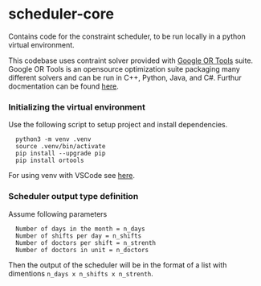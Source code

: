 # scheduler-core
Contains code for the constraint scheduler, to be run locally in a python virtual environment. 

This codebase uses contraint solver provided with [Google OR Tools](https://developers.google.com/optimization) suite. Google OR Tools is an opensource optimization suite packaging many different solvers and can be run in C++, Python, Java, and C#. Furthur docmentation can be found [here](https://developers.google.com/optimization/reference).

### Initializing the virtual environment 

Use the following script to setup project and install dependencies. 
```
  python3 -m venv .venv
  source .venv/bin/activate
  pip install --upgrade pip
  pip install ortools
```
For using venv with VSCode see [here](https://code.visualstudio.com/docs/python/environments). 

### Scheduler output type definition

Assume following parameters

```
  Number of days in the month = n_days
  Number of shifts per day = n_shifts
  Number of doctors per shift = n_strenth
  Number of doctors in unit = n_doctors
```
Then the output of the scheduler will be in the format of a list with dimentions ``` n_days x n_shifts x n_strenth ```. 


